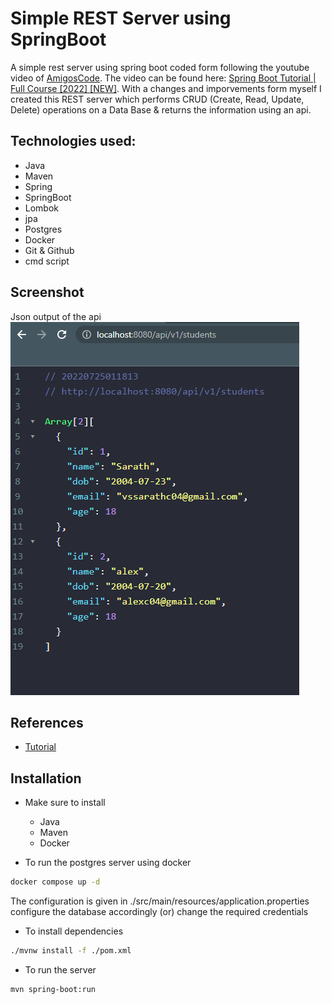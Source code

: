 # Simple REST Server using SpringBoot

A simple rest server using spring boot coded form following the youtube video of [AmigosCode](https://www.youtube.com/c/amigoscode). The video can be found here: [Spring Boot Tutorial | Full Course [2022] [NEW]](https://www.youtube.com/watch?v=9SGDpanrc8U). With a changes and imporvements form myself I created this REST server which performs CRUD (Create, Read, Update, Delete) operations on a Data Base & returns the information using an api.

## Technologies used:

- Java
- Maven
- Spring
- SpringBoot
- Lombok
- jpa
- Postgres
- Docker
- Git & Github
- cmd script

## Screenshot

Json output of the api
![Json output of the api](./images/Screenshot.png)

## References

- [Tutorial](https://www.youtube.com/watch?v=9SGDpanrc8U)

## Installation

- Make sure to install

  - Java
  - Maven
  - Docker

- To run the postgres server using docker

```bash
docker compose up -d
```

The configuration is given in ./src/main/resources/application.properties
configure the database accordingly (or) change the required credentials

- To install dependencies

```bash
./mvnw install -f ./pom.xml
```

- To run the server

```bash
mvn spring-boot:run
```
